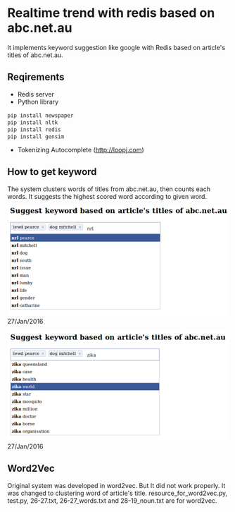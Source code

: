 # Realtime trend with redis based on abc.net.au

It implements keyword suggestion like google with Redis based on article's titles of abc.net.au.

## Reqirements

* Redis server
* Python library

~~~
pip install newspaper
pip install nltk
pip install redis
pip install gensim
~~~

* Tokenizing Autocomplete (http://loopj.com)

## How to get keyword
The system clusters words of titles from abc.net.au, then counts each words. It suggests the highest scored word according to given word.

![alt text](https://github.com/brenden17/Realtime-Trend-with-Flask-on-Redis/blob/master/img/result.png "image")
27/Jan/2016 

![alt text](https://github.com/brenden17/Realtime-Trend-with-Flask-on-Redis/blob/master/img/result2.png "image")
27/Jan/2016 

## Word2Vec

Original system was developed in word2vec. But It did not work properly. It was changed to clustering word of article's title.
resource_for_word2vec.py, test.py, 26-27.txt, 26-27_words.txt and 28-19_noun.txt are for word2vec. 